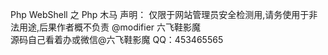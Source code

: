 Php WebShell 之 Php 木马
声明： 仅限于网站管理员安全检测用,请务使用于非法用途,后果作者概不负责
@modifier 六飞鞋影魔  
源码自己看着办或微信@六飞鞋影魔 QQ：453465565
